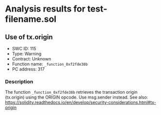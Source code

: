 # Analysis results for test-filename.sol

## Use of tx.origin
- SWC ID: 115
- Type: Warning
- Contract: Unknown
- Function name: `_function_0xf2fde38b`
- PC address: 317

### Description

The function `_function_0xf2fde38b` retrieves the transaction origin (tx.origin) using the ORIGIN opcode. Use msg.sender instead.
See also: https://solidity.readthedocs.io/en/develop/security-considerations.html#tx-origin

